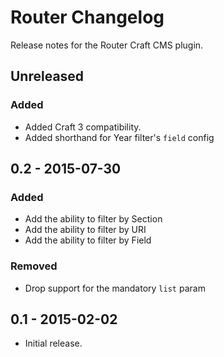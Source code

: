 # Router Changelog

Release notes for the Router Craft CMS plugin.



## Unreleased

### Added
- Added Craft 3 compatibility.
- Added shorthand for Year filter's `field` config


## 0.2 - 2015-07-30

### Added
- Add the ability to filter by Section
- Add the ability to filter by URI
- Add the ability to filter by Field

### Removed
- Drop support for the mandatory `list` param



## 0.1 - 2015-02-02
- Initial release.
